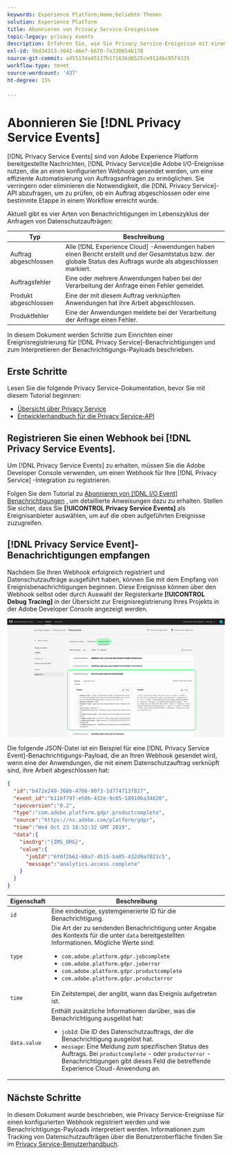 ```yaml
---
keywords: Experience Platform;Home;beliebte Themen
solution: Experience Platform
title: Abonnieren von Privacy Service-Ereignissen
topic-legacy: privacy events
description: Erfahren Sie, wie Sie Privacy Service-Ereignisse mit einem vorkonfigurierten Webhook abonnieren.
exl-id: 9bd34313-3042-46e7-b670-7a330654b178
source-git-commit: a455134a45137b171636d6525ce9124bc95f4335
workflow-type: tm+mt
source-wordcount: '437'
ht-degree: 15%

---
```


# Abonnieren Sie [!DNL Privacy Service Events]

[!DNL Privacy Service Events] sind von Adobe Experience Platform bereitgestellte Nachrichten,  [!DNL Privacy Service]die Adobe I/O-Ereignisse nutzen, die an einen konfigurierten Webhook gesendet werden, um eine effiziente Automatisierung von Auftragsanfragen zu ermöglichen. Sie verringern oder eliminieren die Notwendigkeit, die [!DNL Privacy Service]-API abzufragen, um zu prüfen, ob ein Auftrag abgeschlossen oder eine bestimmte Etappe in einem Workflow erreicht wurde.

Aktuell gibt es vier Arten von Benachrichtigungen im Lebenszyklus der Anfragen von Datenschutzaufträgen:

| Typ | Beschreibung |
| --- | --- |
| Auftrag abgeschlossen | Alle [!DNL Experience Cloud] -Anwendungen haben einen Bericht erstellt und der Gesamtstatus bzw. der globale Status des Auftrags wurde als abgeschlossen markiert. |
| Auftragsfehler | Eine oder mehrere Anwendungen haben bei der Verarbeitung der Anfrage einen Fehler gemeldet. |
| Produkt abgeschlossen | Eine der mit diesem Auftrag verknüpften Anwendungen hat ihre Arbeit abgeschlossen. |
| Produktfehler | Eine der Anwendungen meldete bei der Verarbeitung der Anfrage einen Fehler. |

In diesem Dokument werden Schritte zum Einrichten einer Ereignisregistrierung für [!DNL Privacy Service]-Benachrichtigungen und zum Interpretieren der Benachrichtigungs-Payloads beschrieben.

## Erste Schritte

Lesen Sie die folgende Privacy Service-Dokumentation, bevor Sie mit diesem Tutorial beginnen:

* [Übersicht über Privacy Service](./home.md)
* [Entwicklerhandbuch für die Privacy Service-API](./api/getting-started.md)

## Registrieren Sie einen Webhook bei [!DNL Privacy Service Events].

Um [!DNL Privacy Service Events] zu erhalten, müssen Sie die Adobe Developer Console verwenden, um einen Webhook für Ihre [!DNL Privacy Service] -Integration zu registrieren.

Folgen Sie dem Tutorial zu [Abonnieren von [!DNL I/O Event] Benachrichtigungen](../observability/alerts/subscribe.md) , um detaillierte Anweisungen dazu zu erhalten. Stellen Sie sicher, dass Sie **[!UICONTROL Privacy Service Events]** als Ereignisanbieter auswählen, um auf die oben aufgeführten Ereignisse zuzugreifen.

## [!DNL Privacy Service Event]-Benachrichtigungen empfangen

Nachdem Sie Ihren Webhook erfolgreich registriert und Datenschutzaufträge ausgeführt haben, können Sie mit dem Empfang von Ereignisbenachrichtigungen beginnen. Diese Ereignisse können über den Webhook selbst oder durch Auswahl der Registerkarte **[!UICONTROL Debug Tracing]** in der Übersicht zur Ereignisregistrierung Ihres Projekts in der Adobe Developer Console angezeigt werden.

![](images/privacy-events/debug-tracing.png)

Die folgende JSON-Datei ist ein Beispiel für eine [!DNL Privacy Service Event]-Benachrichtigungs-Payload, die an Ihren Webhook gesendet wird, wenn eine der Anwendungen, die mit einem Datenschutzauftrag verknüpft sind, ihre Arbeit abgeschlossen hat:

```json
{
  "id":"b472e249-368b-4706-90f3-1d774713f827",
  "event_id":"b116f797-e50b-432e-9c65-189106a34820",
  "specversion":"0.2",
  "type":"com.adobe.platform.gdpr.productcomplete",
  "source":"https://ns.adobe.com/platform/gdpr",
  "time":"Wed Oct 23 18:52:32 GMT 2019",
  "data":{
    "imsOrg":"{IMS_ORG}",
    "value":{
      "jobId":"6f0f2b62-88a7-4515-ba05-432d9a7021c5",
      "message":"analytics.access.complete"
    }
  }
}
```

| Eigenschaft | Beschreibung |
| --- | --- |
| `id` | Eine eindeutige, systemgenerierte ID für die Benachrichtigung. |
| `type` | Die Art der zu sendenden Benachrichtigung unter Angabe des Kontexts für die unter `data` bereitgestellten Informationen. Mögliche Werte sind: <ul><li>`com.adobe.platform.gdpr.jobcomplete`</li><li>`com.adobe.platform.gdpr.joberror`</li><li>`com.adobe.platform.gdpr.productcomplete`</li><li>`com.adobe.platform.gdpr.producterror`</li></ul> |
| `time` | Ein Zeitstempel, der angibt, wann das Ereignis aufgetreten ist. |
| `data.value` | Enthält zusätzliche Informationen darüber, was die Benachrichtigung ausgelöst hat: <ul><li>`jobId`: Die ID des Datenschutzauftrags, der die Benachrichtigung ausgelöst hat.</li><li>`message`: Eine Meldung zum spezifischen Status des Auftrags. Bei `productcomplete` - oder `producterror` -Benachrichtigungen gibt dieses Feld die betreffende Experience Cloud-Anwendung an.</li></ul> |

## Nächste Schritte

In diesem Dokument wurde beschrieben, wie Privacy Service-Ereignisse für einen konfigurierten Webhook registriert werden und wie Benachrichtigungs-Payloads interpretiert werden. Informationen zum Tracking von Datenschutzaufträgen über die Benutzeroberfläche finden Sie im [Privacy Service-Benutzerhandbuch](./ui/user-guide.md).
